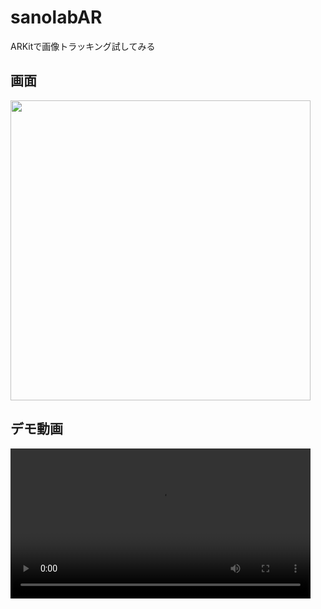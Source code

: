 # sanolabAR
ARKitで画像トラッキング試してみる

## 画面
<img src="https://img.esa.io/uploads/production/attachments/11420/2019/03/05/50801/db516f24-86f3-42e2-a27d-93d169f307eb.PNG" width=480 >

## デモ動画
<video controls width="480" alt="ScreenRecording_03-05-2019 13-59-09.MP4 (8.5 MB)" src="https://esa-storage-tokyo.s3-ap-northeast-1.amazonaws.com/uploads/production/attachments/11420/2019/03/05/50801/f1abf96e-8099-466f-8086-0af556dff6a2.MP4"></video>
